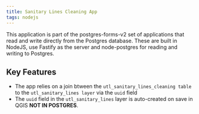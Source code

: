 ```yaml
---
title: Sanitary Lines Cleaning App
tags: nodejs
---
```

This application is part of the postgres-forms-v2 set of applications that read and write directly from the Postgres database. These are built in NodeJS, use Fastify as the server and node-postgres for reading and writing to Postgres.

## Key Features
 - The app relies on a join btween the ``utl_sanitary_lines_cleaning table`` to the ``utl_sanitary_lines layer`` via the ``uuid`` field
 - The ``uuid`` field in the ``utl_sanitary_lines`` layer is auto-created on save in QGIS **NOT IN POSTGRES**.
